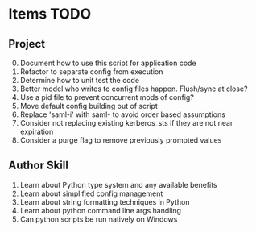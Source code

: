 # Items TODO

## Project
0. Document how to use this script for application code
1. Refactor to separate config from execution
2. Determine how to unit test the code
3. Better model who writes to config files happen. Flush/sync at close?
4. Use a pid file to prevent concurrent mods of config?
5. Move default config building out of script
6. Replace 'saml-i' with saml-<random> to avoid order based assumptions
7. Consider not replacing existing kerberos_sts if they are not near expiration
8. Consider a purge flag to remove previously prompted values

## Author Skill
1. Learn about Python type system and any available benefits
2. Learn about simplified config management
3. Learn about string formatting techniques in Python
4. Learn about python command line args handling
5. Can python scripts be run natively on Windows
